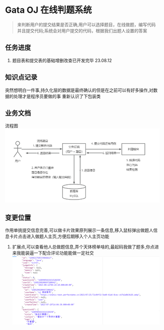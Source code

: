 # Gata OJ 在线判题系统
> 来判断用户的提交结果是否正确,用户可以选择题目，在线做题，编写代码并且提交代码;系统会对用户提交的代码，根据我们出题人设置的答案
## 任务进度
1. 题目表和提交表的基础增删改查已开发完毕 23.08.12 

## 知识点记录
突然想明白一件事,持久化层的数据是最终确认的但是在之前可以有好多操作,对数据的处理才是程序员要做的事
重新认识了下包装类

## 业务文档
流程图
![img.png](img1.png)
## 变更位置
作用单挑提交信息完善,可以做卡片效果原列展示一条信息,移入鼠标弹出做题人信息卡片点击进入做题人主页,方便后期移入个人主页功能
1. 扩展点,可以查看他人总做题信息,弄个天体榜单啥的,最起码我做了题多,你点进来我能装逼一下配合评论功能能做一定社交
![img.png](img.png)